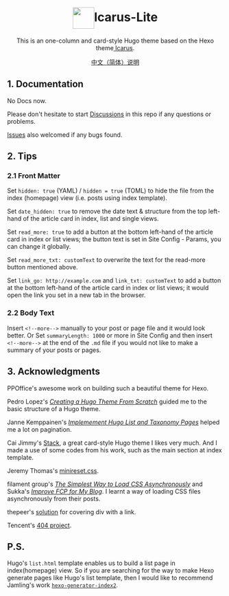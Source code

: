
# <div align="center"><img align="center" width="50" height="50" src="https://cdn.jsdelivr.net/gh/airinghost/hugo-theme-icarus-lite/static/favicon.png">Icarus-Lite</div>

<p align="center">
	This is an one-column and card-style Hugo theme based on the Hexo theme<a href="https://github.com/ppoffice/hexo-theme-icarus"> Icarus</a>.
</p>
<p align="center">
	<a href="README.zh-CN.md">中文（简体）说明</a>
</p>



## 1. Documentation

No Docs now.

Please don't hesitate to start [Discussions](https://github.com/airinghost/hugo-theme-icarus-lite/discussions) in this repo if any questions or problems.

[Issues](https://github.com/airinghost/hugo-theme-icarus-lite/issues) also welcomed if any bugs found.



## 2. Tips

### 2.1 Front Matter

Set `hidden: true` (YAML) / `hidden = true` (TOML) to hide the file from the index (homepage) view (i.e. posts using index template).

Set `date_hidden: true` to remove the date text & structure from the top left-hand of the article card in index, list and single views.

Set `read_more: true` to add a button at the bottom left-hand of the article card in index or list views; the button text is set in Site Config - Params, you can change it globally.

Set `read_more_txt: customText` to overwrite the text for the read-more button mentioned above.

Set `link_go: http://example.com` and `link_txt: customText` to add a button at the bottom left-hand of the article card in index or list views; it would open the link you set in a new tab in the browser.

### 2.2 Body Text

Insert `<!--more-->` manually to your post or page file and it would look better. Or Set `summaryLength: 1000` or more in Site Config and then insert `<!--more-->` at the end of the `.md` file if you would not like to make a summary of your posts or pages. 



## 3. Acknowledgments

PPOffice's awesome work on building such a beautiful theme for Hexo.

Pedro Lopez's [*Creating a Hugo Theme From Scratch*](https://retrolog.io/blog/creating-a-hugo-theme-from-scratch/) guided me to the basic structure of a Hugo theme.

Janne Kemppainen's [*Implemement Hugo List and Taxonomy Pages*](https://pakstech.com/blog/hugo-list-page/) helped me a lot on pagination.

Cai Jimmy's [Stack](https://github.com/CaiJimmy/hugo-theme-stack), a great card-style Hugo theme I likes very much. And I made a use of some codes from his work, such as the main section at index template.

Jeremy Thomas's [minireset.css](https://github.com/jgthms/minireset.css).

filament group's [*The Simplest Way to Load CSS Asynchronously*](https://www.filamentgroup.com/lab/load-css-simpler/) and Sukka's [*Improve FCP for My Blog*](https://blog.skk.moe/post/improve-fcp-for-my-blog/). I learnt a way of loading CSS files asynchronously from their posts.

thepeer's [solution](https://stackoverflow.com/questions/796087/make-a-div-into-a-link/3494108#3494108) for covering div with a link.

Tencent's [404 project](https://wj.qq.com/s2/9163450/732e/).



## P.S.

Hugo's `list.html` template enables us to build a list page in index(homepage) view. So if you are searching for the way to make Hexo generate pages like Hugo's list template, then I would like to recommend Jamling's work [`hexo-generator-index2`](https://github.com/Jamling/hexo-generator-index2).


